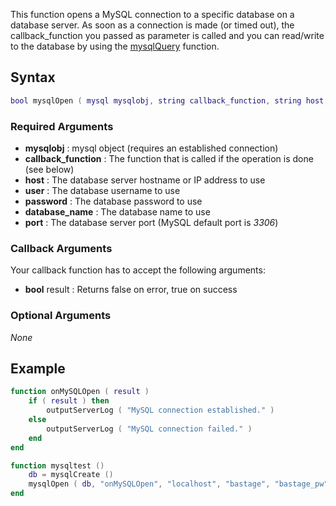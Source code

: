 This function opens a MySQL connection to a specific database on a database server. As soon as a connection is made (or timed out), the callback\_function you passed as parameter is called and you can read/write to the database by using the [mysqlQuery](/mysqlQuery.md "wikilink") function.

Syntax
------

``` lua
bool mysqlOpen ( mysql mysqlobj, string callback_function, string host, string user, string password, string database_name, int port )
```

### Required Arguments

-   **mysqlobj** : mysql object (requires an established connection)
-   **callback\_function** : The function that is called if the operation is done (see below)
-   **host** : The database server hostname or IP address to use
-   **user** : The database username to use
-   **password** : The database password to use
-   **database\_name** : The database name to use
-   **port** : The database server port (MySQL default port is *3306*)

### Callback Arguments

Your callback function has to accept the following arguments:

-   **bool** result : Returns false on error, true on success

### Optional Arguments

*None*

Example
-------

``` lua
function onMySQLOpen ( result )
    if ( result ) then
        outputServerLog ( "MySQL connection established." )
    else
        outputServerLog ( "MySQL connection failed." )
    end
end

function mysqltest ()
    db = mysqlCreate ()
    mysqlOpen ( db, "onMySQLOpen", "localhost", "bastage", "bastage_pw", "test", 3306 )
end
```

